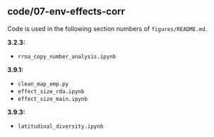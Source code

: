 ## code/07-env-effects-corr

Code is used in the following section numbers of `figures/README.md`.

**3.2.3:**

* `rrna_copy_number_analysis.ipynb`

**3.9.1:**

* `clean_map_emp.py`
* `effect_size_rda.ipynb`
* `effect_size_main.ipynb`

**3.9.3:**

* `latitudinal_diversity.ipynb`
